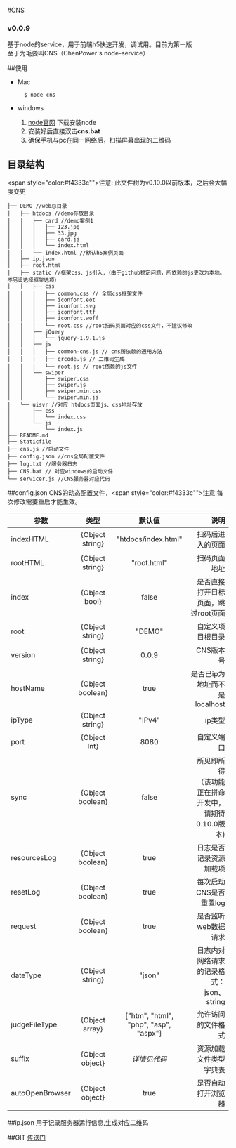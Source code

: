 #CNS 
### v0.0.9 
基于node的service，用于前端h5快速开发，调试用。目前为第一版<br />
至于为毛要叫CNS（ChenPower`s node-service） 

##使用
* Mac
	
		$ node cns 
* windows
	1. [node官网](https://nodejs.org/) 下载安装node
	2. 安装好后直接双击**cns.bat**
	3. 确保手机与pc在同一网络后，扫描屏幕出现的二维码

## 目录结构 
 <span style="color:#f4333c"">注意</span>: 此文件树为v0.10.0以前版本，之后会大幅度变更



	├── DEMO //web总目录
	│   ├── htdocs //demo存放目录
	│   │   ├── card //demo案例1
	│   │   │   ├── 123.jpg
	│   │   │   ├── 33.jpg
	│   │   │   ├── card.js
	│   │   │   └── index.html
	│   │   └── index.html //默认h5案例页面
	│   ├── ip.json
	│   ├── root.html
	│   ├── static //框架css、js引入.（由于github稳定问题，所依赖的js更改为本地。不另设选择框架选项）
	│   │   ├── css
	│   │   │   ├── common.css // 全局css框架文件 
	│   │   │   ├── iconfont.eot 
	│   │   │   ├── iconfont.svg
	│   │   │   ├── iconfont.ttf
	│   │   │   ├── iconfont.woff
	│   │   │   └── root.css //root扫码页面对应的css文件，不建议修改
	│   │   ├── jQuery
	│   │   │   └── jquery-1.9.1.js
	│   │   ├── js
	│   │   │   ├── common-cns.js // cns所依赖的通用方法
	│   │   │   ├── qrcode.js // 二维码生成
	│   │   │   └── root.js // root依赖的js文件
	│   │   └── swiper
	│   │       ├── swiper.css
	│   │       ├── swiper.js
	│   │       ├── swiper.min.css
	│   │       └── swiper.min.js
	│   └── uisvr //对应 htdocs页面js、css地址存放
	│       ├── css 
	│       │   └── index.css 
	│       └── js
	│           └── index.js
	├── README.md 
	├── Staticfile
	├── cns.js //启动文件
	├── config.json //cns全局配置文件
	├── log.txt //服务器日志
	├── CNS.bat // 对应windows的启动文件
	└── servicer.js //CNS服务器对应代码
 

##config.json
 CNS的动态配置文件，<span style="color:#f4333c"">注意</span>:每次修改需要重启才能生效。
   
| 参数 | 类型 |默认值| 说明 |
| ------------- |:-------------:| :----------:| -----:|
| indexHTML     | {Object string} | "htdocs/index.html"|扫码后进入的页面 |
| rootHTML |{Object string} | "root.html"|扫码页面地址 |
| index|{Object bool}|false|是否直接打开目标页面，跳过root页面|
|root|{Object string}|"DEMO"|自定义项目根目录|
|version|{Object string} |0.0.9|CNS版本号|
|hostName|{Object boolean}|true|是否已ip为地址而不是localhost|
|ipType|{Object string}| "IPv4"|ip类型
|port|{Object Int}|8080|自定义端口|
|sync|{Object boolean}|false|所见即所得</br>（该功能正在拼命开发中，请期待0.10.0版本)|
|resourcesLog|{Object boolean}|true|日志是否记录资源加载项|
|resetLog|{Object boolean}|true|每次启动CNS是否重置log|
|request|{Object boolean}|true|是否监听web数据请求|
|dateType|{Object string}|"json"|日志内对网络请求的记录格式：json、string|
|judgeFileType|{Object array}|["htm", "html", "php", "asp", "aspx"]|允许访问的文件格式|
|suffix|{Object object}| *详情见代码*|资源加载文件类型字典表|
|autoOpenBrowser|{Object object} |true|是否自动打开浏览器|


##ip.json
用于记录服务器运行信息,生成对应二维码
 

##GIT
[传送门](https://coding.net/u/belial/p/CNS/git) 
